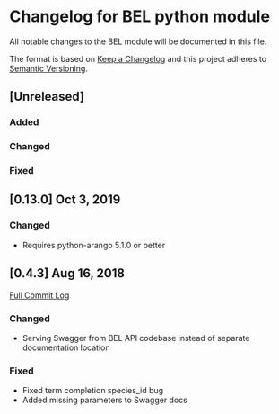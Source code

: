 # Changelog for BEL python module

All notable changes to the BEL module will be documented in this file.

The format is based on [Keep a Changelog](http://keepachangelog.com/en/1.0.0/) and this project adheres to [Semantic Versioning](http://semver.org/spec/v2.0.0.html).

## \[Unreleased\]

### Added

### Changed

### Fixed

## \[0.13.0\] Oct 3, 2019

### Changed

-   Requires python-arango 5.1.0 or better

## \[0.4.3\] Aug 16, 2018

[Full Commit Log](https://github.com/belbio/bel_api/compare/v0.3.1...v0.4.3)

### Changed

-   Serving Swagger from BEL API codebase instead of separate documentation location

### Fixed

-   Fixed term completion species_id bug
-   Added missing parameters to Swagger docs
